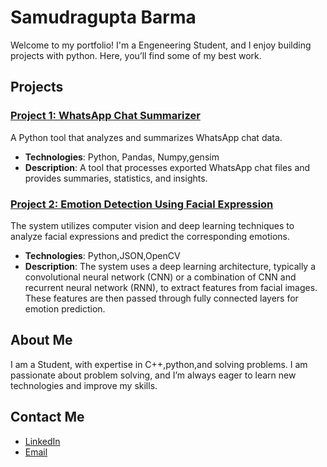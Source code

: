 # Samudragupta Barma

Welcome to my portfolio! I'm a Engeneering Student, and I enjoy building projects with python. Here, you’ll find some of my best work.

## Projects

### [Project 1: WhatsApp Chat Summarizer](https://github.com/samudra-07/whatsapp-chat-summeraizer)
A Python tool that analyzes and summarizes WhatsApp chat data.

- **Technologies**: Python, Pandas, Numpy,gensim
- **Description**: A tool that processes exported WhatsApp chat files and provides summaries, statistics, and insights.

### [Project 2: Emotion Detection Using Facial Expression](https://github.com/samudra-07/emotion-detection-using-facial-expression)
The system utilizes computer vision and deep learning techniques to analyze facial expressions and predict the corresponding emotions.

- **Technologies**: Python,JSON,OpenCV
- **Description**: The system uses a deep learning architecture, typically a convolutional neural network (CNN) or a combination of CNN and recurrent neural network (RNN), to extract features from facial images. These features are then passed through fully connected layers for emotion prediction.

## About Me

I am a Student, with expertise in C++,python,and solving problems. I am passionate about problem solving, and I’m always eager to learn new technologies and improve my skills.

## Contact Me

- [LinkedIn](https://www.linkedin.com/in/samudragupta-barma-62a118245/?trk=opento_sprofile_details)
- [Email](mailto:samudraguptabarma@gmail.com)

